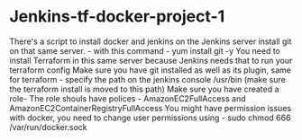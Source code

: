 # Jenkins-tf-docker-project-1

There's a script to install docker and jenkins on the Jenkins server
install git on that same server. - with this command - yum install git -y
You need to install Terraform in this same server because Jenkins needs that to run your terraform config
Make sure you have git installed as well as its plugin, same for terraform -
specify the path on the jenkins console /usr/bin (make sure the terraform install is moved to this path)
Make sure you have created a role- The role shouls have polices - AmazonEC2FullAccess and AmazonEC2ContainerRegistryFullAccess
You might have permission issues with docker, you need to change user permissions using - sudo chmod 666 /var/run/docker.sock

